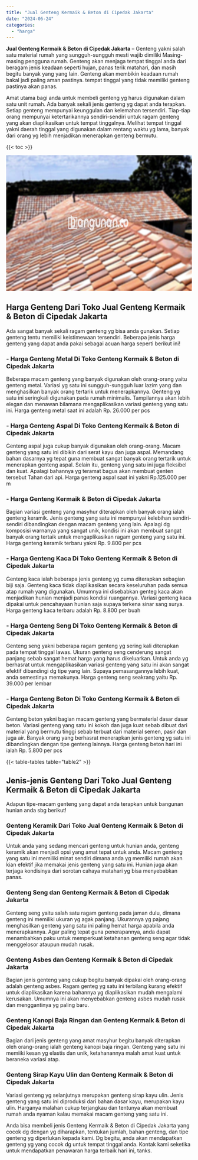 ```yaml
---
title: "Jual Genteng Kermaik & Beton di Cipedak Jakarta"
date: "2024-06-24"
categories: 
  - "harga"
---
```


**Jual Genteng Kermaik & Beton di Cipedak Jakarta** – Genteng yakni salah satu material rumah yang sungguh-sungguh mesti wajib dimiliki Masing-masing pengguna rumah. Genteng akan menjaga tempat tinggal anda dari beragam jenis keadaan seperti hujan, panas terik matahari, dan masih begitu banyak yang yang lain. Genteng akan membikin keadaan rumah bakal jadi paling aman pastinya. tempat tinggal yang tidak memiliki genteng pastinya akan panas.

Amat utama bagi anda untuk membeli genteng yg harus digunakan dalam satu unit rumah. Ada banyak sekali jenis genteng yg dapat anda terapkan. Setiap genteng mempunyai keunggulan dan kelemahan tersendiri. Tiap-tiap orang mempunyai ketertarikannya sendiri-sendiri untuk ragam genteng yang akan diaplikasikan untuk tempat tinggalnya. Melihat tempat tinggal yakni daerah tinggal yang digunakan dalam rentang waktu yg lama, banyak dari orang yg lebih menjadikan menerapkan genteng bermutu.

{{< toc >}}

![Jual Genteng Kermaik & Beton di Cipedak Jakarta](/images/genteng-minimalis-murah04.png)

## Harga Genteng Dari Toko Jual Genteng Kermaik & Beton di Cipedak Jakarta

Ada sangat banyak sekali ragam genteng yg bisa anda gunakan. Setiap genteng tentu memiliki keistimewaan tersendiri. Beberapa jenis harga genteng yang dapat anda pakai sebagai acuan harga seperti berikut ini!

### \- Harga Genteng Metal Di Toko Genteng Kermaik & Beton di Cipedak Jakarta

Beberapa macam genteng yang banyak digunakan oleh orang-orang yaitu genteng metal. Variasi yg satu ini sungguh-sungguh luar lazim yang dan menghasilkan banyak orang tertarik untuk menerapkannya. Genteng yg satu ini seringkali digunakan pada rumah minimalis. Tampilannya akan lebih elegan dan menawan bilamana mengaplikasikan variasi genteng yang satu ini. Harga genteng metal saat ini adalah Rp. 26.000 per pcs

### \- Harga Genteng Aspal Di Toko Genteng Kermaik & Beton di Cipedak Jakarta

Genteng aspal juga cukup banyak digunakan oleh orang-orang. Macam genteng yang satu ini dibikin dari serat kayu dan juga aspal. Memandang bahan dasarnya yg tepat guna membuat sangat banyak orang tertarik untuk menerapkan genteng aspal. Selain itu, genteng yang satu ini juga fleksibel dan kuat. Apalagi bahannya yg teramat bagus akan membuat genten tersebut Tahan dari api. Harga genteng aspal saat ini yakni Rp.125.000 per m

### \- Harga Genteng Kermaik & Beton di Cipedak Jakarta

Bagian variasi genteng yang masyhur diterapkan oleh banyak orang ialah genteng keramik. Jenis genteng yang satu ini mempunyai kelebihan sendiri-sendiri dibandingkan dengan macam genteng yang lain. Apalagi dg komposisi warnanya yang sangat unik, kondisi ini akan membuat sangat banyak orang tertaik untuk mengaplikasikan ragam genteng yang satu ini. Harga genteng keramik terbaru yakni Rp. 9.800 per pcs

### \- Harga Genteng Kaca Di Toko Genteng Kermaik & Beton di Cipedak Jakarta

Genteng kaca ialah beberapa jenis genteng yg cuma diterapkan sebagian biji saja. Genteng kaca tidak diaplikasikan secara keseluruhan pada semua atap rumah yang digunakan. Umumnya ini disebabkan genteg kaca akan menjadikan hunian menjadi panas kondisi ruangannya. Variasi genteng kaca dipakai untuk pencahayaan hunian saja supaya terkena sinar sang surya. Harga genteng kaca terbaru adalah Rp. 8.800 per buah

### \- Harga Genteng Seng Di Toko Genteng Kermaik & Beton di Cipedak Jakarta

Genteng seng yakni beberapa ragam genteng yg sering kali diterapkan pada tempat tinggal lawas. Ukuran genteng seng cenderung sangat panjang sebab sangat hemat harga yang harus dikeluarkan. Untuk anda yg berhasrat untuk mengaplikasikan variasi genteng yang satu ini akan sangat efektif dibandingi dg tipe yang lain. Supaya pemasangannya lebih kuat, anda semestinya memakunya. Harga genteng seng seakrang yaitu Rp. 39.000 per lembar

### \- Harga Genteng Beton Di Toko Genteng Kermaik & Beton di Cipedak Jakarta

Genteng beton yakni bagian macam genteng yang bermaterial dasar dasar beton. Variasi genteng yang satu ini kokoh dan juga kuat sebab dibuat dari material yang bermutu tinggi sebab terbuat dari material semen, pasir dan juga air. Banyak orang yang berhasrat menerapkan jenis genteng yg satu ini dibandingkan dengan tipe genteng lainnya. Harga genteng beton hari ini ialah Rp. 5.800 per pcs

{{< table-tables table="table2" >}}

## Jenis-jenis Genteng Dari Toko Jual Genteng Kermaik & Beton di Cipedak Jakarta

Adapun tipe-macam genteng yang dapat anda terapkan untuk bangunan hunian anda sbg berikut!

### Genteng Keramik Dari Toko Jual Genteng Kermaik & Beton di Cipedak Jakarta

Untuk anda yang sedang mencari genteng untuk hunian anda, genteng keramik akan menjadi opsi yang amat tepat untuk anda. Macam genteng yang satu ini memiliki minat sendiri dimana anda yg memiliki rumah akan kian efektif jika memakai jenis genteng yang satu ini. Hunian juga akan terjaga kondisinya dari sorotan cahaya matahari yg bisa menyebabkan panas.

### Genteng Seng dan Genteng Kermaik & Beton di Cipedak Jakarta

Genteng seng yaitu salah satu ragam genteng pada jaman dulu, dimana genteng ini memiliki ukuran yg agak panjang. Ukurannya yg pajang menghasilkan genteng yang satu ini paling hemat harga apabila anda menerapkannya. Agar paling tepat guna penerapannya, anda dapat menambahkan paku untuk memperkuat ketahanan genteng seng agar tidak menggelosor ataupun mudah rusak.

### Genteng Asbes dan Genteng Kermaik & Beton di Cipedak Jakarta

Bagian jenis genteng yang cukup begitu banyak dipakai oleh orang-orang adalah genteng asbes. Ragam genteg yg satu ini terbilang kurang efektif untuk diaplikasikan karena bahannya yg diaplikasikan mudah mengalami kerusakan. Umumnya ini akan menyebabkan genteng asbes mudah rusak dan menggantinya yg paling baru.

### Genteng Kanopi Baja Ringan dan Genteng Kermaik & Beton di Cipedak Jakarta

Bagian dari jenis genteng yang amat masyhur begitu banyak diterapkan oleh orang-orang ialah genteng kanopi baja ringan. Genteng yang satu ini memiiki kesan yg elastis dan unik, ketahanannya malah amat kuat untuk beraneka variasi atap.

### Genteng Sirap Kayu Ulin dan Genteng Kermaik & Beton di Cipedak Jakarta

Variasi genteng yg selanjutnya merupakan genteng sirap kayu ulin. Jenis genteng yang satu ini diproduksi dari bahan dasar kayu, merupakan kayu ulin. Harganya malahan cukup terjangkau dan tentunya akan membuat rumah anda nyaman kalau memakai macam genteng yang satu ini.

Anda bisa membeli jenis Genteng Kermaik & Beton di Cipedak Jakarta yang cocok dg dengan yg diharapkan, tentukan jumlah, bahan genteng, dan tipe genteng yg diperlukan kepada kami. Dg begitu, anda akan mendapatkan genteng yg yang cocok dg untuk tempat tinggal anda. Kontak kami seketika untuk mendapatkan penawaran harga terbaik hari ini, tanks.
